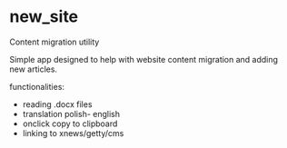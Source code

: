 # new_site
Content migration utility

Simple app designed to help with website content migration and adding new articles.  

functionalities:
- reading .docx files
- translation polish- english
- onclick copy to clipboard 
- linking to xnews/getty/cms
